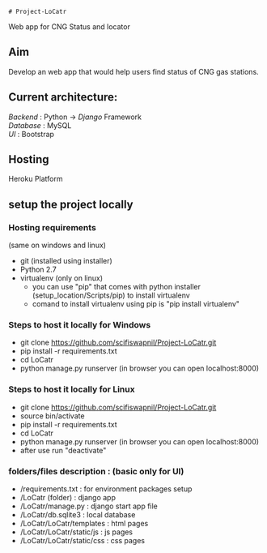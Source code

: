 	# Project-LoCatr
Web app for CNG Status and locator

## Aim
Develop an web app that would help users find status of CNG gas stations. 

## Current architecture:

 _Backend_   : Python -> *Django* Framework  
 _Database_  : MySQL  
 _UI_        : Bootstrap   
   
## Hosting 
 
 Heroku Platform

## setup the project locally

### Hosting requirements 
(same on windows and linux)
* git (installed using installer)
* Python 2.7
* virtualenv (only on linux)
	* you can use "pip" that comes with python installer (setup_location/Scripts/pip) to install virtualenv
	* comand to install virtualenv using pip is "pip install virtualenv"

### Steps to host it locally for Windows

* git clone https://github.com/scifiswapnil/Project-LoCatr.git
* pip install -r requirements.txt
* cd LoCatr
* python manage.py runserver (in browser you can open localhost:8000)

### Steps to host it locally for Linux

* git clone https://github.com/scifiswapnil/Project-LoCatr.git
* source bin/activate
* pip install -r requirements.txt
* cd LoCatr
* python manage.py runserver (in browser you can open localhost:8000)
* after use run "deactivate"

### folders/files description : (basic only for UI)
* /requirements.txt : for environment packages setup
* /LoCatr (folder) : django app
* /LoCatr/manage.py : django start app file
* /LoCatr/db.sqlite3 : local database
* /LoCatr/LoCatr/templates : html pages
* /LoCatr/LoCatr/static/js : js pages
* /LoCatr/LoCatr/static/css : css pages


